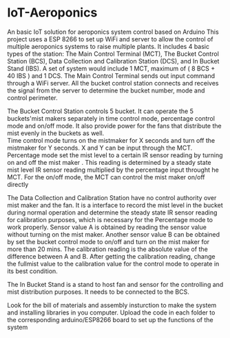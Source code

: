 # IoT-Aeroponics
An basic IoT solution for aeroponics system control based on Arduino 
This project uses a ESP 8266 to set up WiFi and server to allow the control of multiple aeroponics systems to raise multiple plants. 
It includes 4 basic types of the station: The Main Control Terminal (MCT), The Bucket Control Station (BCS), Data Collection and Calibration Station (DCS), and In Bucket Stand (IBS). 
A set of system would include 1 MCT, maximum of ( 8 BCS + 40 IBS ) and 1 DCS. 
The Main Control Terminal sends out input command through a WiFi server. All the bucket control station connects and receives the signal from the server to determine the bucket number, mode and control perimeter.

The Bucket Control Station controls 5 bucket. It can operate the 5 buckets'mist makers separately in time control mode, percentage control mode and on/off mode. It also provide power for the fans that distribute the mist evenly in the buckets as well.                     
Time control mode turns on the mistmaker for X seconds and turn off the mistmaker for Y seconds. X and Y can be input through the MCT. 
Percentage mode set the mist level to a certain IR sensor reading by turning on and off the mist maker . 
This reading is determined by a steady state mist level IR sensor reading multiplied by the percentage input throught he MCT. 
For the on/off mode, the MCT can control the mist maker on/off directly 

The Data Collection and Calibration Station have no control authority over mist maker and the fan. It is a interface to record the mist level in the bucket during normal operation and determine the steady state IR sensor reading for calibration purposes, which is necessary for the Percentage mode to work properly. Sensor value A is obtained by reading the sensor value without turning on the mist maker.  Another sensor value B can be obtained by set the bucket control mode to on/off and turn on the mist maker for more than 20 mins. The calibration reading is the absolute value of the difference between A and B. After getting the calibration reading, change the fullmist value to the calibration value for the control mode to operate in its best condition. 

The In Bucket Stand is a stand to host fan and sensor for the controlling and mist distribution purposes. It needs to be connected to the BCS. 

Look for the bill of materials and assembly insturction to make the system and installing libraries in you computer. 
Upload the code in each folder to the corresponding arduino/ESP8266 board to set up the functions of the system




